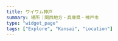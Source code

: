 ```yaml
---
title: ワイワム神戸
summary: 場所｜関西地方・兵庫県・神戸市
type: "widget_page"
tags: ["Explore", "Kansai", "Location"]
---
```

